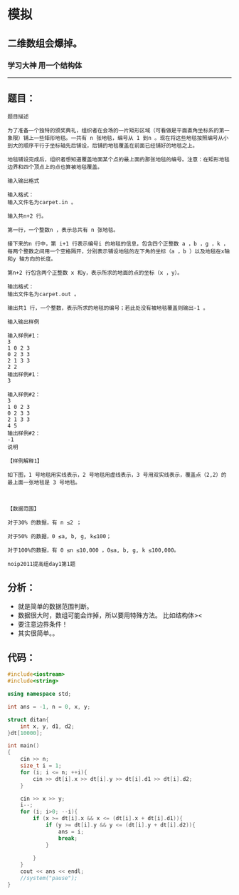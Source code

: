 # 模拟
## 二维数组会爆掉。
### 学习大神 用一个结构体
----------------
## 题目：
    题目描述
    
    为了准备一个独特的颁奖典礼，组织者在会场的一片矩形区域（可看做是平面直角坐标系的第一象限）铺上一些矩形地毯。一共有 n 张地毯，编号从 1 到n 。现在将这些地毯按照编号从小到大的顺序平行于坐标轴先后铺设，后铺的地毯覆盖在前面已经铺好的地毯之上。
    
    地毯铺设完成后，组织者想知道覆盖地面某个点的最上面的那张地毯的编号。注意：在矩形地毯边界和四个顶点上的点也算被地毯覆盖。
    
    输入输出格式
    
    输入格式：
    输入文件名为carpet.in 。
    
    输入共n+2 行。
    
    第一行，一个整数n ，表示总共有 n 张地毯。
    
    接下来的n 行中，第 i+1 行表示编号i 的地毯的信息，包含四个正整数 a ，b ，g ，k ，每两个整数之间用一个空格隔开，分别表示铺设地毯的左下角的坐标（a ，b ）以及地毯在x轴和y 轴方向的长度。
    
    第n+2 行包含两个正整数 x 和y，表示所求的地面的点的坐标（x ，y）。
    
    输出格式：
    输出文件名为carpet.out 。
    
    输出共1 行，一个整数，表示所求的地毯的编号；若此处没有被地毯覆盖则输出-1 。
    
    输入输出样例
    
    输入样例#1：
    3
    1 0 2 3
    0 2 3 3
    2 1 3 3
    2 2
    输出样例#1：
    3
    
    输入样例#2：
    3
    1 0 2 3
    0 2 3 3
    2 1 3 3
    4 5
    输出样例#2：
    -1
    说明
    
    【样例解释1】
    
    如下图，1 号地毯用实线表示，2 号地毯用虚线表示，3 号用双实线表示，覆盖点（2,2）的最上面一张地毯是 3 号地毯。
    
    
    
    【数据范围】
    
    对于30% 的数据，有 n ≤2 ；
    
    对于50% 的数据，0 ≤a, b, g, k≤100；
    
    对于100%的数据，有 0 ≤n ≤10,000 ，0≤a, b, g, k ≤100,000。
    
    noip2011提高组day1第1题
    
## 分析：
- 就是简单的数据范围判断。
- 数据很大时，数组可能会炸掉，所以要用特殊方法。 比如结构体><
- 要注意边界条件！
- 其实很简单。。

## 代码：
```cpp
#include<iostream>
#include<string>

using namespace std;

int ans = -1, n = 0, x, y;

struct ditan{
	int x, y, d1, d2;
}dt[10000];

int main()
{
	cin >> n;
	size_t i = 1;
	for (i; i <= n; ++i){
		cin >> dt[i].x >> dt[i].y >> dt[i].d1 >> dt[i].d2;
	}

	cin >> x >> y;
	i--;
	for (i; i>0; --i){
		if (x >= dt[i].x && x <= (dt[i].x + dt[i].d1)){
			if (y >= dt[i].y && y <= (dt[i].y + dt[i].d2)){
				ans = i;
				break;
			}
				
		}
	}
	cout << ans << endl;
	//system("pause");
}
```